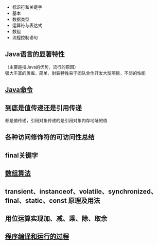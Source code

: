 * 标识符和关键字
* 基本
* 数据类型
* 运算符与表达式
* 数组
* 流程控制语句

## Java语言的显著特性

（主要是指Java的优势，流行的原因）  
强大丰富的类库，简单，封装特性易于团队合作开发大型项目，不弱的性能

## [Java命令](基本语法/javaming-ling.md)

## 到底是值传递还是引用传递

都是值传递，引用对象传递的是引用对象内存地址的值

## 各种访问修饰符的可访问性总结

## final关键字

## [数组算法](../../计算机学科基础知识/编程算法/数组算法.md)

## transient、instanceof、volatile、synchronized、final、static、const 原理及用法

## 用位运算实现加、减、乘、除、取余

## [程序编译和运行的过程](基本语法/程序编译和运行的过程.md)




